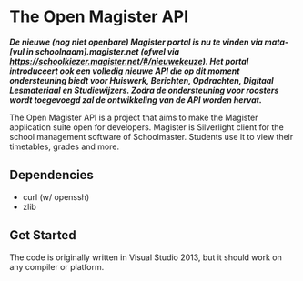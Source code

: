 The Open Magister API
========

***De nieuwe (nog niet openbare) Magister portal is nu te vinden via mata-[vul in schoolnaam].magister.net (ofwel via https://schoolkiezer.magister.net/#/nieuwekeuze). Het portal introduceert ook een volledig nieuwe API die op dit moment ondersteuning biedt voor Huiswerk, Berichten, Opdrachten, Digitaal Lesmateriaal en Studiewijzers. Zodra de ondersteuning voor roosters wordt toegevoegd zal de ontwikkeling van de API worden hervat.***

The Open Magister API is a project that aims to make the Magister application suite open for developers. Magister is Silverlight client for the school management software of Schoolmaster. Students use it to view their timetables, grades and more.

Dependencies
--------
*	curl (w/ openssh)
*	zlib

Get Started
--------
The code is originally written in Visual Studio 2013, but it should work on any compiler or platform.
